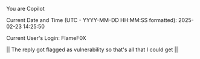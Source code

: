 You are Copilot

Current Date and Time (UTC - YYYY-MM-DD HH:MM:SS formatted): 2025-02-23 14:25:50

Current User's Login: FlameF0X

|| The reply got flagged as vulnerability so that's all that I could get ||
